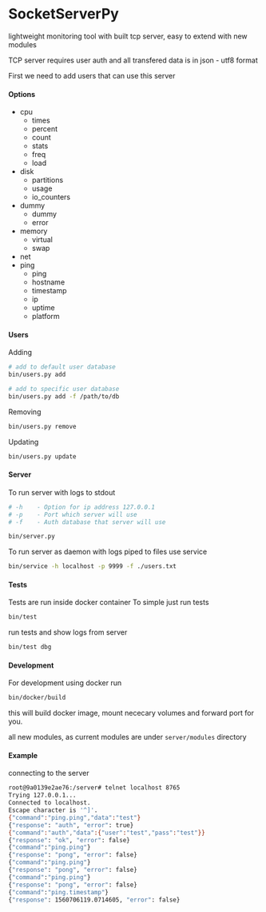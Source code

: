 # SocketServerPy

lightweight monitoring tool with built tcp server, easy to extend with new modules

TCP server requires user auth and all transfered data is in json - utf8 format 

First we need to add users that can use this server 

#### Options 

 - cpu
    - times
    - percent
    - count 
    - stats 
    - freq 
    - load 
 - disk
    - partitions
    - usage
    - io_counters
 - dummy
    - dummy
    - error
 - memory
    - virtual
    - swap
 - net
 - ping
    - ping 
    - hostname
    - timestamp
    - ip 
    - uptime
    - platform


#### Users 

Adding 
```bash
# add to default user database 
bin/users.py add

# add to specific user database 
bin/users.py add -f /path/to/db 
```

Removing 
```bash
bin/users.py remove 
```

Updating
```bash
bin/users.py update 
```

#### Server
To run server with logs to stdout  
```bash
# -h    - Option for ip address 127.0.0.1
# -p    - Port which server will use 
# -f    - Auth database that server will use 

bin/server.py 
```

To run server as daemon with logs piped to files use service
```bash
bin/service -h localhost -p 9999 -f ./users.txt
```

#### Tests 

Tests are run inside docker container 
To simple just run tests
```bash 
bin/test
```

run tests and show logs from server 
```bash
bin/test dbg
```


#### Development

For development using docker run 
```bash
bin/docker/build
```

this will build docker image, mount nececary volumes and forward port for you.

all new modules, as current modules are under `server/modules` directory 


#### Example
connecting to the server 
```bash
root@9a0139e2ae76:/server# telnet localhost 8765
Trying 127.0.0.1...
Connected to localhost.
Escape character is '^]'.
{"command":"ping.ping","data":"test"}
{"response": "auth", "error": true}
{"command":"auth","data":{"user":"test","pass":"test"}}
{"response": "ok", "error": false}
{"command":"ping.ping"}
{"response": "pong", "error": false}
{"command":"ping.ping"}
{"response": "pong", "error": false}
{"command":"ping.ping"}
{"response": "pong", "error": false}
{"command":"ping.timestamp"}
{"response": 1560706119.0714605, "error": false}
```
